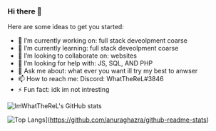 ### Hi there 👋

<!--
**Imwhattherel/imwhattherel** is a ✨ _special_ ✨ repository because its `README.md` (this file) appears on your GitHub profile.
-->
Here are some ideas to get you started:

- 🔭 I’m currently working on: full stack deveolpment coarse 
- 🌱 I’m currently learning: full stack deveolpment coarse 
- 👯 I’m looking to collaborate on: websites
- 🤔 I’m looking for help with: JS, SQL, AND PHP
- 💬 Ask me about: what ever you want ill try my best to anwser 
- 📫 How to reach me: Discord: WhatTheReL#3846
- ⚡ Fun fact: idk im not intresting 


![ImWhatTheReL's GitHub stats](https://github-readme-stats.vercel.app/api?username=imwhattherel&show_icons=true&theme=dark)

![Top Langs](https://github-readme-stats.vercel.app/api/top-langs/?username=imwhattherel)](https://github.com/anuraghazra/github-readme-stats)

